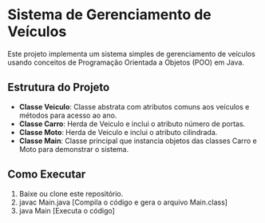 # Sistema de Gerenciamento de Veículos

Este projeto implementa um sistema simples de gerenciamento de veículos usando conceitos de Programação Orientada a Objetos (POO) em Java.

## Estrutura do Projeto

- **Classe Veiculo**: Classe abstrata com atributos comuns aos veículos e métodos para acesso ao ano.
- **Classe Carro**: Herda de Veiculo e inclui o atributo número de portas.
- **Classe Moto**: Herda de Veiculo e inclui o atributo cilindrada.
- **Classe Main**: Classe principal que instancia objetos das classes Carro e Moto para demonstrar o sistema.

## Como Executar

1. Baixe ou clone este repositório.
2. javac Main.java   [Compila o código e gera o arquivo Main.class]
3. java Main         [Executa o código]

